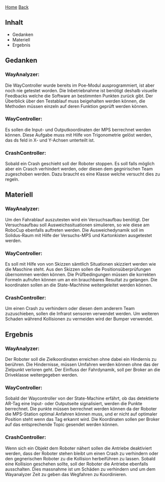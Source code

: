 [Home](home) [Back](DokuSolidus)  
  
## Inhalt  

- Gedanken
- Materiell
- Ergebnis

## Gedanken 
  
### WayAnalyzer:  
  
Die WayController wurde bereits im Poe-Modul ausprogrammiert, ist aber noch nie getestet worden. Die Inbetriebnahme ist benötigt deshalb visuelle Feedbacks welche die Software an bestimmten Punkten zurück gibt. Der Überblick über den Testablauf muss beigehalten werden können, die Methoden müssen einzeln auf deren Funktion geprüft werden können.
  
### WayController:  
  
Es sollen die Input- und Outputkoordinaten der MPS berrechnet werden können. Diese Aufgabe muss mit Hilfe von Trigonometrie gelöst werden, das ds feld in X- und Y-Achsen unterteilt ist.
  
### CrashController:  
  
Sobald ein Crash geschieht soll der Roboter stoppen. Es soll falls möglich aber ein Crasch verhindert werden, oder diesen dem gegnirischen Team zugeschoben werden. Dazu braucht es eine Klasse welche versucht dies zu regeln.
  
## Materiell  
  
### WayAnalyzer:  
  
Um den Fahrablauf auszutesten wird ein Versuchsaufbau benötigt. Der Versuchsaufbau soll Ausweichssituationen simulieren, so wie diese am RoboCup ebenfalls auftreten werden. Die Ausweichedynamik soll im Solidus-Raum mit Hilfe der Versuchs-MPS und Kartonkisten ausgetestet werden.
  
### WayController:  
  
Es soll mit Hilfe von von Skizzen sämtlich Situationen skizziert werden wie die Maschine steht. Aus den Skizzen sollen die Positionsüberprüfungen übernommen werden können. Die Prüfbedingungen müssen die korrekten Formeln aufrufen können um an ein brauchbares Resultat zu gelangen. Die koordinaten sollen an die State-Machhine weitergeleitet werden können.
  
### CrashController:  
  
Um einen Crash zu verhindern oder diesen dem anderern Team zuzuschieben, sollen die Infrarot sensoren verwendet werden. Um weiteren Schaden während Kollisionen zu vermeiden wird der Bumper verwendet.
  
## Ergebnis  
  
### WayAnalyzer:  
  
Der Roboter soll die Zielkoordinaten erreichen ohne dabei ein Hindernis zu berühren. Die Hindernisse, müssen Umfahren werden können ohne das der Zielpunkt verloren geht. Der Einfluss der Fahrdynamik, soll per Broker an die Driveklasse weitergegeben werden.
  
### WayController:  
  
Sobald der Waycontroller von der State-Machine erfährt, ob das detektierte AR-Tag eine Input- oder Outputseite signalisiert, werden die Punkte berrechnet. 
Die punkte müssen berrechnet werden können da der Roboter die MPS-Station optimal Anfahren können muss, und er nicht auf optimaler Position steht wenn das Tag erkannt wird. Die Koordinaten sollen per Broker auf das entsprechende Topic gesendet werden können.
  
### CrashController:  
  
Wenn sich ein Objekt dem Roboter nähert sollen die Antriebe deaktiviert werden, dass der Roboter stehen bleibt um einen Crash zu verhindern oder den gegnerischen Roboter zu die Kollision herbeiführen zu lassen. Sobald eine Kollision geschehen sollte, soll der Roboter die Antriebe ebenfalls ausschalten. Dies massnahme ist um Schäden zu verhindern und um dem Wayanalyzer Zeit zu geben das Wegfahren zu Koordinieren.
  